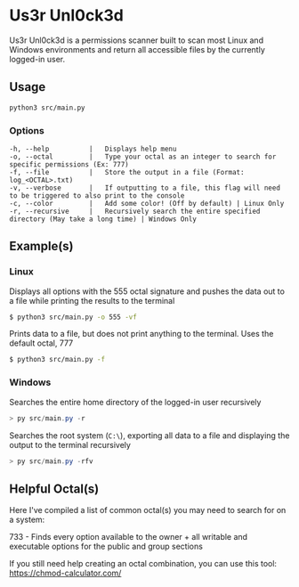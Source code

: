 # Us3r Unl0ck3d
Us3r Unl0ck3d is a permissions scanner built to scan most Linux and Windows environments and return all accessible files by the currently logged-in user.

## Usage
```bash
python3 src/main.py
```

### Options
```
-h, --help          |   Displays help menu
-o, --octal         |   Type your octal as an integer to search for specific permissions (Ex: 777)
-f, --file          |   Store the output in a file (Format: log_<OCTAL>.txt)
-v, --verbose       |   If outputting to a file, this flag will need to be triggered to also print to the console
-c, --color         |   Add some color! (Off by default) | Linux Only
-r, --recursive     |   Recursively search the entire specified directory (May take a long time) | Windows Only
```

## Example(s)

### Linux
Displays all options with the 555 octal signature and pushes the data out to a file while printing the results to the terminal
```bash
$ python3 src/main.py -o 555 -vf
```

Prints data to a file, but does not print anything to the terminal. Uses the default octal, 777
```bash
$ python3 src/main.py -f
```

### Windows
Searches the entire home directory of the logged-in user recursively
```powershell
> py src/main.py -r
```

Searches the root system (`C:\`), exporting all data to a file and displaying the output to the terminal recursively
```powershell
> py src/main.py -rfv
```

## Helpful Octal(s)
Here I've compiled a list of common octal(s) you may need to search for on a system:

733 - Finds every option available to the owner + all writable and executable options for the public and group sections

If you still need help creating an octal combination, you can use this tool: https://chmod-calculator.com/
